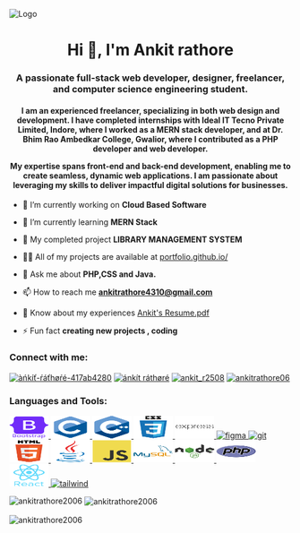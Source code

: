 
![Logo](https://media.licdn.com/dms/image/D4D16AQFn2MamV3B_TA/profile-displaybackgroundimage-shrink_350_1400/0/1709186671790?e=1714608000&v=beta&t=8FihXtYzcd-Yl16Iw4xyk_K81ACX_nY29KWhHC9yEwc)

<h1 align="center">Hi 👋, I'm Ankit rathore</h1>
<h3 align="center">A passionate full-stack web developer, designer, freelancer, and computer science engineering student.</h3>
<h4 align="center">I am an experienced freelancer, specializing in both web design and development. I have completed internships with Ideal IT Tecno Private Limited, Indore, where I worked as a MERN stack developer, and at Dr. Bhim Rao Ambedkar College, Gwalior, where I contributed as a PHP developer and web developer.

My expertise spans front-end and back-end development, enabling me to create seamless, dynamic web applications. I am passionate about leveraging my skills to deliver impactful digital solutions for businesses.</h4>


- 🔭 I’m currently working on **Cloud Based Software**

- 🌱 I’m currently learning **MERN Stack**

- 🤝 My completed project **LIBRARY MANAGEMENT SYSTEM**


- 👨‍💻 All of my projects are available at [portfolio.github.io/](https://ankitrathore2006.github.io/newport.github.io/)

- 💬 Ask me about **PHP,CSS and Java.**

- 📫 How to reach me **ankitrathore4310@gmail.com**

- 📄 Know about my experiences [Ankit's Resume.pdf](https://ankitrathore2006.github.io/newport.github.io/Ankit's%20Resume.pdf)

- ⚡ Fun fact **creating new projects , coding**

<h3 align="left">Connect with me:</h3>

<p align="left">
<a href="https://linkedin.com/in/àńkíť-ŕáťhøŕé-417ab4280" target="blank"><img align="center" src="https://raw.githubusercontent.com/rahuldkjain/github-profile-readme-generator/master/src/images/icons/Social/linked-in-alt.svg" alt="àńkíť-ŕáťhøŕé-417ab4280" height="30" width="70" /></a>
<a href="https://www.facebook.com/profile.php?id=100056130937805" target="blank"><img align="center" src="https://raw.githubusercontent.com/rahuldkjain/github-profile-readme-generator/master/src/images/icons/Social/facebook.svg" alt="ánkít ráthøré" height="30" width="70" /></a>
<a href="https://instagram.com/ankit_r2508" target="blank"><img align="center" src="https://raw.githubusercontent.com/rahuldkjain/github-profile-readme-generator/master/src/images/icons/Social/instagram.svg" alt="ankit_r2508" height="30" width="70" /></a>
<a href="https://www.leetcode.com/ankitrathore06" target="blank"><img align="center" src="https://raw.githubusercontent.com/rahuldkjain/github-profile-readme-generator/master/src/images/icons/Social/leet-code.svg" alt="ankitrathore06" height="30" width="70" /></a>
</p>

<h3 align="left">Languages and Tools:</h3>

<p align="left"> <a href="https://getbootstrap.com" target="_blank" rel="noreferrer"> <img src="https://raw.githubusercontent.com/devicons/devicon/master/icons/bootstrap/bootstrap-plain-wordmark.svg" alt="bootstrap" width="70" height="40"/> </a> <a href="https://www.cprogramming.com/" target="_blank" rel="noreferrer"> <img src="https://raw.githubusercontent.com/devicons/devicon/master/icons/c/c-original.svg" alt="c" width="70" height="40"/> </a> <a href="https://www.w3schools.com/cpp/" target="_blank" rel="noreferrer"> <img src="https://raw.githubusercontent.com/devicons/devicon/master/icons/cplusplus/cplusplus-original.svg" alt="cplusplus" width="70" height="40"/> </a> <a href="https://www.w3schools.com/css/" target="_blank" rel="noreferrer"> <img src="https://raw.githubusercontent.com/devicons/devicon/master/icons/css3/css3-original-wordmark.svg" alt="css3" width="70" height="40"/> </a> <a href="https://expressjs.com" target="_blank" rel="noreferrer"> <img src="https://raw.githubusercontent.com/devicons/devicon/master/icons/express/express-original-wordmark.svg" alt="express" width="70" height="40"/> </a> <a href="https://www.figma.com/" target="_blank" rel="noreferrer"> <img src="https://www.vectorlogo.zone/logos/figma/figma-icon.svg" alt="figma" width="70" height="40"/> </a> <a href="https://git-scm.com/" target="_blank" rel="noreferrer"> <img src="https://www.vectorlogo.zone/logos/git-scm/git-scm-icon.svg" alt="git" width="70" height="40"/> </a> <a href="https://www.w3.org/html/" target="_blank" rel="noreferrer"> <img src="https://raw.githubusercontent.com/devicons/devicon/master/icons/html5/html5-original-wordmark.svg" alt="html5" width="70" height="40"/> </a> <a href="https://www.java.com" target="_blank" rel="noreferrer"> <img src="https://raw.githubusercontent.com/devicons/devicon/master/icons/java/java-original.svg" alt="java" width="70" height="40"/> </a> <a href="https://developer.mozilla.org/en-US/docs/Web/JavaScript" target="_blank" rel="noreferrer"> <img src="https://raw.githubusercontent.com/devicons/devicon/master/icons/javascript/javascript-original.svg" alt="javascript" width="70" height="40"/> </a> <a href="https://www.mysql.com/" target="_blank" rel="noreferrer"> <img src="https://raw.githubusercontent.com/devicons/devicon/master/icons/mysql/mysql-original-wordmark.svg" alt="mysql" width="70" height="40"/> </a> <a href="https://nodejs.org" target="_blank" rel="noreferrer"> <img src="https://raw.githubusercontent.com/devicons/devicon/master/icons/nodejs/nodejs-original-wordmark.svg" alt="nodejs" width="70" height="40"/> </a> <a href="https://www.php.net" target="_blank" rel="noreferrer"> <img src="https://raw.githubusercontent.com/devicons/devicon/master/icons/php/php-original.svg" alt="php" width="70" height="40"/> </a> <a href="https://reactjs.org/" target="_blank" rel="noreferrer"> <img src="https://raw.githubusercontent.com/devicons/devicon/master/icons/react/react-original-wordmark.svg" alt="react" width="70" height="40"/> </a> <a href="https://tailwindcss.com/" target="_blank" rel="noreferrer"> <img src="https://www.vectorlogo.zone/logos/tailwindcss/tailwindcss-icon.svg" alt="tailwind" width="70" height="40"/> </a> </p>

<p><img align="left" src="https://github-readme-stats.vercel.app/api/top-langs?username=ankitrathore2006&show_icons=true&locale=en&layout=compact" alt="ankitrathore2006" /></p>

<p>&nbsp;<img align="center"  width="394" src="https://github-readme-stats.vercel.app/api?username=ankitrathore2006&show_icons=true&locale=en" alt="ankitrathore2006" /></p>

<p><img align="center" src="https://github-readme-streak-stats.herokuapp.com/?user=ankitrathore2006&" alt="ankitrathore2006" /></p>

